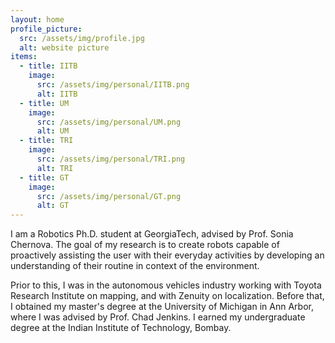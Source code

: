 ```yaml
---
layout: home
profile_picture:
  src: /assets/img/profile.jpg
  alt: website picture
items:
  - title: IITB
    image:
      src: /assets/img/personal/IITB.png
      alt: IITB
  - title: UM
    image:
      src: /assets/img/personal/UM.png
      alt: UM
  - title: TRI
    image:
      src: /assets/img/personal/TRI.png
      alt: TRI
  - title: GT
    image:
      src: /assets/img/personal/GT.png
      alt: GT
---
```


<p>
  I am a Robotics Ph.D. student at GeorgiaTech, advised by Prof. Sonia Chernova. The goal of my research is to create  robots capable of proactively assisting the user with their everyday activities by developing an understanding of their routine in context of the environment.
</p>
<p>
  Prior to this, I was in the autonomous vehicles industry working with Toyota Research Institute on mapping, and with Zenuity on localization. Before that, I obtained my master's degree at the University of Michigan in Ann Arbor, where I was advised by Prof. Chad Jenkins. I earned my undergraduate degree at the Indian Institute of Technology, Bombay.
</p>
